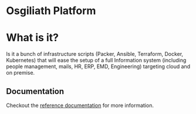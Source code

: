  Osgiliath Platform
 =========
 # What is it?
 
 Is it a bunch of infrastructure scripts (Packer, Ansible, Terraform, Docker, Kubernetes) that will ease the setup of a full Information system (including people management, mails, HR, ERP, EMD, Engineering) targeting cloud and on premise. 
 
 Documentation
 ------------
 
 Checkout the [reference documentation](https://osgiliathenterprise.github.io/platform/reference/toc.html) for more information.
 
  